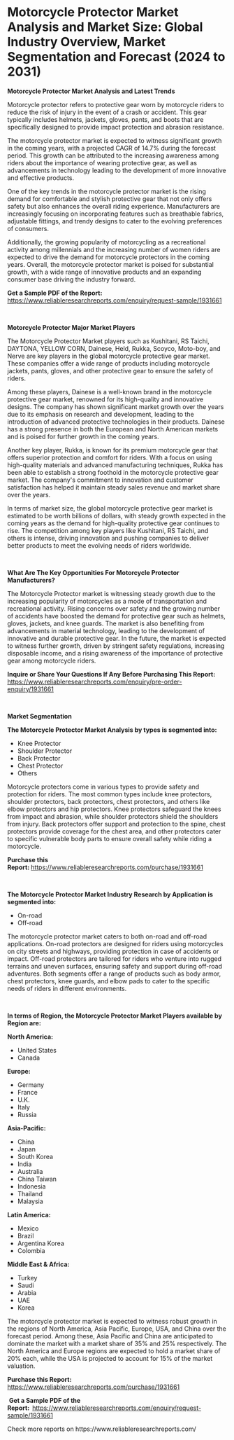 <p><h1>Motorcycle Protector Market Analysis and Market Size: Global Industry Overview, Market Segmentation and Forecast (2024 to 2031)</h1></p><p><strong>Motorcycle Protector Market Analysis and Latest Trends</strong></p>
<p><p>Motorcycle protector refers to protective gear worn by motorcycle riders to reduce the risk of injury in the event of a crash or accident. This gear typically includes helmets, jackets, gloves, pants, and boots that are specifically designed to provide impact protection and abrasion resistance.</p><p>The motorcycle protector market is expected to witness significant growth in the coming years, with a projected CAGR of 14.7% during the forecast period. This growth can be attributed to the increasing awareness among riders about the importance of wearing protective gear, as well as advancements in technology leading to the development of more innovative and effective products.</p><p>One of the key trends in the motorcycle protector market is the rising demand for comfortable and stylish protective gear that not only offers safety but also enhances the overall riding experience. Manufacturers are increasingly focusing on incorporating features such as breathable fabrics, adjustable fittings, and trendy designs to cater to the evolving preferences of consumers.</p><p>Additionally, the growing popularity of motorcycling as a recreational activity among millennials and the increasing number of women riders are expected to drive the demand for motorcycle protectors in the coming years. Overall, the motorcycle protector market is poised for substantial growth, with a wide range of innovative products and an expanding consumer base driving the industry forward.</p></p>
<p><strong>Get a Sample PDF of the Report:&nbsp;</strong> <a href="https://www.reliableresearchreports.com/enquiry/request-sample/1931661">https://www.reliableresearchreports.com/enquiry/request-sample/1931661</a></p>
<p>&nbsp;</p>
<p><strong>Motorcycle Protector Major Market Players</strong></p>
<p><p>The Motorcycle Protector Market players such as Kushitani, RS Taichi, DAYTONA, YELLOW CORN, Dainese, Held, Rukka, Scoyco, Moto-boy, and Nerve are key players in the global motorcycle protective gear market. These companies offer a wide range of products including motorcycle jackets, pants, gloves, and other protective gear to ensure the safety of riders.</p><p>Among these players, Dainese is a well-known brand in the motorcycle protective gear market, renowned for its high-quality and innovative designs. The company has shown significant market growth over the years due to its emphasis on research and development, leading to the introduction of advanced protective technologies in their products. Dainese has a strong presence in both the European and North American markets and is poised for further growth in the coming years.</p><p>Another key player, Rukka, is known for its premium motorcycle gear that offers superior protection and comfort for riders. With a focus on using high-quality materials and advanced manufacturing techniques, Rukka has been able to establish a strong foothold in the motorcycle protective gear market. The company's commitment to innovation and customer satisfaction has helped it maintain steady sales revenue and market share over the years.</p><p>In terms of market size, the global motorcycle protective gear market is estimated to be worth billions of dollars, with steady growth expected in the coming years as the demand for high-quality protective gear continues to rise. The competition among key players like Kushitani, RS Taichi, and others is intense, driving innovation and pushing companies to deliver better products to meet the evolving needs of riders worldwide.</p></p>
<p>&nbsp;</p>
<p><strong>What Are The Key Opportunities For Motorcycle Protector Manufacturers?</strong></p>
<p><p>The Motorcycle Protector market is witnessing steady growth due to the increasing popularity of motorcycles as a mode of transportation and recreational activity. Rising concerns over safety and the growing number of accidents have boosted the demand for protective gear such as helmets, gloves, jackets, and knee guards. The market is also benefiting from advancements in material technology, leading to the development of innovative and durable protective gear. In the future, the market is expected to witness further growth, driven by stringent safety regulations, increasing disposable income, and a rising awareness of the importance of protective gear among motorcycle riders.</p></p>
<p><strong>Inquire or Share Your Questions If Any Before Purchasing This Report:</strong> <a href="https://www.reliableresearchreports.com/enquiry/pre-order-enquiry/1931661">https://www.reliableresearchreports.com/enquiry/pre-order-enquiry/1931661</a></p>
<p>&nbsp;</p>
<p><strong>Market Segmentation</strong></p>
<p><strong>The Motorcycle Protector Market Analysis by types is segmented into:</strong></p>
<p><ul><li>Knee Protector</li><li>Shoulder Protector</li><li>Back Protector</li><li>Chest Protector</li><li>Others</li></ul></p>
<p><p>Motorcycle protectors come in various types to provide safety and protection for riders. The most common types include knee protectors, shoulder protectors, back protectors, chest protectors, and others like elbow protectors and hip protectors. Knee protectors safeguard the knees from impact and abrasion, while shoulder protectors shield the shoulders from injury. Back protectors offer support and protection to the spine, chest protectors provide coverage for the chest area, and other protectors cater to specific vulnerable body parts to ensure overall safety while riding a motorcycle.</p></p>
<p><strong>Purchase this Report:&nbsp;</strong><a href="https://www.reliableresearchreports.com/purchase/1931661">https://www.reliableresearchreports.com/purchase/1931661</a></p>
<p>&nbsp;</p>
<p><strong>The Motorcycle Protector Market Industry Research by Application is segmented into:</strong></p>
<p><ul><li>On-road</li><li>Off-road</li></ul></p>
<p><p>The motorcycle protector market caters to both on-road and off-road applications. On-road protectors are designed for riders using motorcycles on city streets and highways, providing protection in case of accidents or impact. Off-road protectors are tailored for riders who venture into rugged terrains and uneven surfaces, ensuring safety and support during off-road adventures. Both segments offer a range of products such as body armor, chest protectors, knee guards, and elbow pads to cater to the specific needs of riders in different environments.</p></p>
<p>&nbsp;</p>
<p><strong>In terms of Region, the Motorcycle Protector Market Players available by Region are:</strong></p>
<p>
    <p> <strong> North America: </strong>
        <ul>
            <li>United States</li>
            <li>Canada</li>
        </ul>
        </p> 
    <p> <strong> Europe: </strong>
        <ul>
            <li>Germany</li>
            <li>France</li>
            <li>U.K.</li>
            <li>Italy</li>
            <li>Russia</li>
        </ul>
        </p> 
    <p> <strong> Asia-Pacific: </strong>
        <ul>
            <li>China</li>
            <li>Japan</li>
            <li>South Korea</li>
            <li>India</li>
            <li>Australia</li>
            <li>China Taiwan</li>
            <li>Indonesia</li>
            <li>Thailand</li>
            <li>Malaysia</li>
        </ul>
        </p> 
    <p> <strong> Latin America: </strong>
        <ul>
            <li>Mexico</li>
            <li>Brazil</li>
            <li>Argentina Korea</li>
            <li>Colombia</li>
        </ul>
        </p> 
    <p> <strong> Middle East & Africa: </strong>
        <ul>
            <li>Turkey</li>
            <li>Saudi</li>
            <li>Arabia</li>
            <li>UAE</li>
            <li>Korea</li>
        </ul>
    </p>
    </p>
<p><p>The motorcycle protector market is expected to witness robust growth in the regions of North America, Asia Pacific, Europe, USA, and China over the forecast period. Among these, Asia Pacific and China are anticipated to dominate the market with a market share of 35% and 25% respectively. The North America and Europe regions are expected to hold a market share of 20% each, while the USA is projected to account for 15% of the market valuation.</p></p>
<p><strong>Purchase this Report: </strong><a href="https://www.reliableresearchreports.com/purchase/1931661">https://www.reliableresearchreports.com/purchase/1931661</a></p>
<p>&nbsp;<strong>Get a Sample PDF of the Report:&nbsp;&nbsp;</strong><a href="https://www.reliableresearchreports.com/enquiry/request-sample/1931661">https://www.reliableresearchreports.com/enquiry/request-sample/1931661</a></p>
<p><strong></strong></p>
<p>Check more reports on https://www.reliableresearchreports.com/</p>